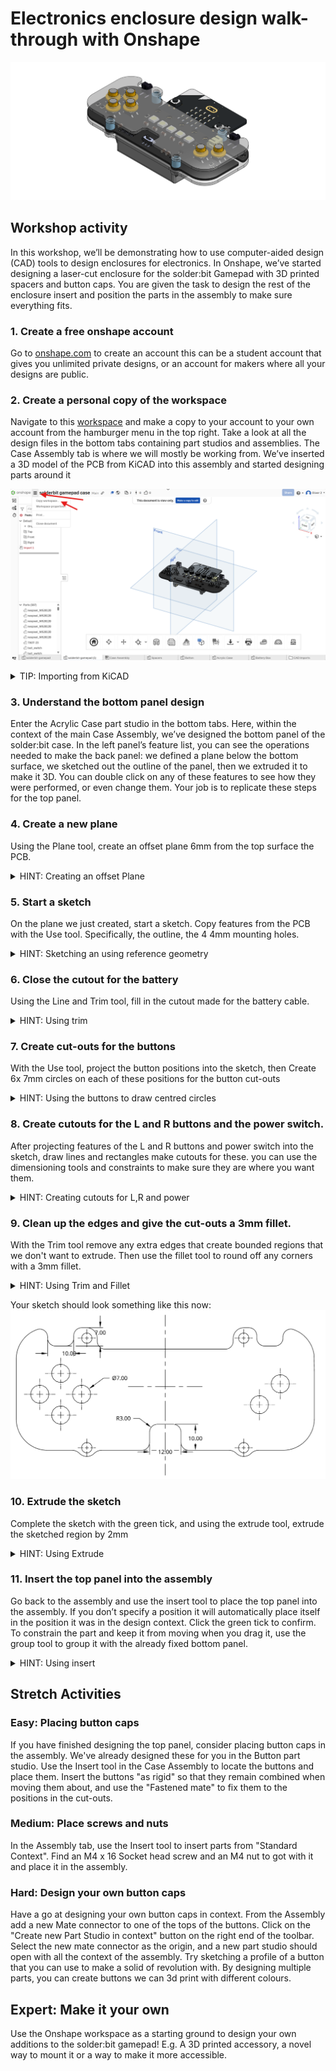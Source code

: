 # Electronics enclosure design walk-through with Onshape

![render](media/render.svg)

## Workshop activity

In this workshop, we’ll be demonstrating how to use computer-aided design (CAD) tools to design enclosures for electronics.
In Onshape, we’ve started designing a laser-cut enclosure for the solder:bit Gamepad with 3D printed spacers and button caps. You are given the task to design the rest of the enclosure insert and position the parts in the assembly to make sure everything fits.

### 1. Create a free onshape account
Go to [onshape.com](https://www.onshape.com/en/) to create an account  this can be a student account that gives you unlimited private designs, or an account for makers where all your designs are public.

### 2.	Create a personal copy of the workspace 
Navigate to this [workspace](https://cad.onshape.com/documents/03e360eab7c280aec5a0fc8e/w/88428d9209ae85e1daa35f17/e/1467ba0b7f908cfe4e9b5ae8?renderMode=0&uiState=687371614301f30186208088) and make a copy to your account to your own account from the hamburger menu in the top right. Take a look at all the design files in the bottom tabs containing part studios and assemblies. The Case Assembly tab is where we will mostly be working from. We’ve inserted a 3D model of the PCB from KiCAD into this assembly and started designing parts around it 

![copying a workspace](media/workspace_copy.png)

<details>
<summary>TIP: Importing from KiCAD</summary>

We've done this bit for you and have imported the board to start the design. However, if you're interested in doing this yourself, in KiCAD, from the PCB Editor, go to File > Export > STEP / GLB ... , and select STEP as the format. You may need to set the board outline tolerance to "standard (0.01 mm) for it to recognise the boundary.

![Exporting Step files from KiCAD](media/exporting_step.gif)

In Onshape this scan then be imported with the plus icon in the bottom file tabs, Importing the step into a new part studio, then inserting the part studio into the assembly as rigid

![Importing Step files into Onshape](media/importing_step.gif)


</details>


### 3.	Understand the bottom panel design
Enter the Acrylic Case part studio in the bottom tabs. Here, within the context of the main Case Assembly, we’ve designed the bottom panel of the solder:bit case. In the left panel’s feature list, you can see the operations needed to make the back panel: we defined a plane below the bottom surface, we sketched out the outline of the panel,  then we extruded it to make it 3D. You can double click on any of these features to see how they were performed, or even change them. Your job is to replicate these steps for the top panel.

### 4.	Create a new plane
Using the Plane tool, create an offset plane 6mm from the top surface the PCB.

<details>
<summary>HINT: Creating an offset Plane</summary>

![Creating a Plane](media/plane.gif)


</details>

### 5.	Start a sketch
On the plane we just created, start a sketch. Copy features from the PCB with the Use tool. Specifically, the outline, the 4  4mm mounting holes.

<details>
<summary>HINT: Sketching an using reference geometry</summary>

![Creating a sketch](media/sketch.gif)

If the context features aren't showing, make sure your've selected the right Assembly context in the top left dropdown.

</details>

### 6.	Close the cutout for the battery
Using the Line and Trim tool, fill in the cutout made for the battery cable.

<details>
<summary>HINT: Using trim</summary>

![using the trim tool](media/trim.gif)

</details>


### 7.	Create cut-outs for the buttons
With the Use tool, project the button positions into the sketch, then Create 6x 7mm circles on each of these positions for the button cut-outs

<details>
<summary>HINT: Using the buttons to draw centred circles</summary>

![using the circles tool](media/circles.gif)

</details>


### 8.	Create cutouts for the L and R buttons and the power switch.
After projecting features of the L and R buttons and power switch into the sketch, draw lines and rectangles make cutouts for these. you can use the dimensioning tools and constraints to make sure they are where you want them.

<details>
<summary>HINT: Creating cutouts for L,R and power</summary>

![making rectangles](media/fillets.gif)

</details>


### 9.	Clean up the edges and give the cut-outs a 3mm fillet.
With the Trim tool remove any extra edges that create bounded regions that we don't want to extrude. Then use the fillet tool to round off any corners with a 3mm fillet.

<details>
<summary>HINT: Using Trim and Fillet</summary>

![Using Trim and FIllet ets](media/fillets.gif)

</details>

Your sketch should look something like this now:
![sketch](media/sketch.png)

### 10.	Extrude the sketch
Complete the sketch with the green tick, and using the extrude tool, extrude the sketched region by 2mm

<details>
<summary>HINT: Using Extrude</summary>

![Using Extrude](media/extrude.gif)

</details>

### 11.	Insert the top panel into the assembly
Go back to the assembly and use the insert tool to place the top panel into the assembly. If you don’t specify a position it will automatically place itself in the position it was in the design context. Click the green tick to confirm. To constrain the part and keep it from moving when you drag it, use the group tool to group it with the already fixed bottom panel.

<details>
<summary>HINT: Using insert</summary>

![Using Insert](media/insert.gif)

</details>

## Stretch Activities

### **Easy**: Placing button caps
If you have finished designing the top panel, consider placing button caps in the assembly. We've already designed these for you in the Button part studio. Use the Insert tool in the Case Assembly to locate the buttons and place them. Insert the buttons "as rigid" so that they remain combined when moving them about, and use the "Fastened mate" to fix them to the positions in the cut-outs.

###  **Medium**: Place screws and nuts
In the Assembly tab, use the Insert tool to insert parts from "Standard Context". Find an M4 x 16 Socket head screw and an M4 nut to got with it and place it in the assembly.




### **Hard**: Design your own button caps
Have a go at designing your own button caps in context. From the Assembly add a new Mate connector to one of the tops of the buttons. Click on the "Create new Part Studio in context" button on the right end of the toolbar. Select the new mate connector as the origin, and a new part studio should open with all the context of the assembly. Try sketching a profile of a button that you can use to make a solid of revolution with. By designing multiple parts, you can create buttons we can 3d print with different colours.

## **Expert**: Make it your own
Use the Onshape workspace as a starting ground to design your own additions to the solder:bit gamepad! E.g. A 3D printed accessory, a novel way to mount it or a way to make it more accessible. 

